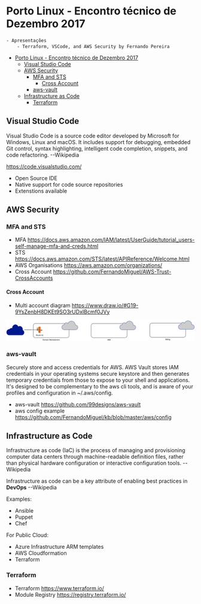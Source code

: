 # Porto Linux - Encontro técnico de Dezembro 2017
    - Apresentações
        - Terraform, VSCode, and AWS Security by Fernando Pereira

<!-- TOC -->

- [Porto Linux - Encontro técnico de Dezembro 2017](#porto-linux---encontro-técnico-de-dezembro-2017)
    - [Visual Studio Code](#visual-studio-code)
    - [AWS Security](#aws-security)
        - [MFA and STS](#mfa-and-sts)
            - [Cross Account](#cross-account)
        - [aws-vault](#aws-vault)
    - [Infrastructure as Code](#infrastructure-as-code)
        - [Terraform](#terraform)

<!-- /TOC -->

## Visual Studio Code
Visual Studio Code is a source code editor developed by Microsoft for Windows, Linux and macOS. It includes support for debugging, embedded Git control, syntax highlighting, intelligent code completion, snippets, and code refactoring. --Wikipedia

https://code.visualstudio.com/

* Open Source IDE
* Native support for code source repositories
* Extenstions available


## AWS Security

### MFA and STS

* MFA https://docs.aws.amazon.com/IAM/latest/UserGuide/tutorial_users-self-manage-mfa-and-creds.html
* STS https://docs.aws.amazon.com/STS/latest/APIReference/Welcome.html
* AWS Organisations https://aws.amazon.com/organizations/
* Cross Account https://github.com/FernandoMiguel/AWS-Trust-CrossAccounts

#### Cross Account

* Multi account diagram https://www.draw.io/#G19-9YsZenbH8DKEt9SO3rUDxIBcmf0JVy

![Diagram](img/MultiAccountDiagram.svg)

### aws-vault

Securely store and access credentials for AWS. AWS Vault stores IAM credentials in your operating systems secure keystore and then generates temporary credentials from those to expose to your shell and applications. It's designed to be complementary to the aws cli tools, and is aware of your profiles and configuration in ~/.aws/config.

* aws-vault https://github.com/99designs/aws-vault
* aws config example https://github.com/FernandoMiguel/kb/blob/master/aws/config

## Infrastructure as Code

Infrastructure as code (IaC) is the process of managing and provisioning computer data centers through machine-readable definition files, rather than physical hardware configuration or interactive configuration tools. --Wikipedia

Infrastructure as code can be a key attribute of enabling best practices in **DevOps** --Wikipedia

Examples:
* Ansible
* Puppet
* Chef

For Public Cloud:
* Azure Infrastructure ARM templates
* AWS Cloudformation
* Terraform

### Terraform

* Terraform https://www.terraform.io/
* Module Registry https://registry.terraform.io/
